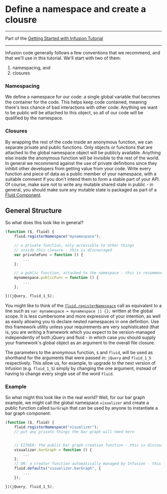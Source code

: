 # Define a namespace and create a clousre #

---
Part of the [Getting Started with Infusion Tutorial](GettingStartedWithInfusion.md)

---

Infusion code generally follows a few conventions that we recommend, and that we'll use in this tutorial. We'll start with two of them:

1. namespacing, and
2. closures

### Namespacing ###

We define a namespace for our code: a single global variable that becomes the container for the code. This helps keep code contained, meaning there's less chance of bad interactions with other code: Anything we want to be public will be attached to this object, so all of our code will be qualified by the namespace.

### Closures ###

By wrapping the rest of the code inside an anonymous function, we can separate private and public functions. Only objects or functions that are attached to the global namespace object will be publicly available. Anything else inside the anonymous function will be invisible to the rest of the world. In general we recommend against the use of private definitions since they inhibit other developers from getting value from your code. Write every function and piece of data as a public member of your namespace, with a suitable comment if you don't intend them to form a stable part of your API. Of course, make sure not to write any mutable shared state in public - in general, you should make sure any mutable state is packaged as part of a [Fluid Component](BasicComponentCreation-LittleComponents.md).

## General Structure ##

So what does this look like in general?

```javascript
(function ($, fluid) {
    fluid.registerNamespace("mynamespace");

    // a private function, only accessible to other things
    // inside this closure - this is discouraged
    var privateFunc = function () {
        ...
    };

    // a public function, attached to the namespace - this is recommended
    mynamespace.publicFunc = function () {
        ...
    };

})(jQuery, fluid_1_5);
```

You might like to think of the [`fluid.registerNamespace`](../fluid.registerNamespace.md) call as equivalent to a line such as `var mynamespace = mynamespace || {};` written at the global scope. It is less cumbersome and more expressive of your intention, as well as easily allowing you to declare nested namespaces in one definition. Use this framework utility unless your requirements are very sophisticated (that is, you are writing a framework which you expect to be version-managed independently of both jQuery and fluid - in which case you should supply your framework's global object as an argument to the overall file closure.

The parameters to the anonymous function, `$` and `fluid`, will be used as shorthand for the arguments that were passed in: `jQuery` and `fluid_1_5` respectively. This allow us, for example, to upgrade to the next version of Infusion (e.g. `fluid_1_5`) simply by changing the one argument, instead of having to change every single use of the word `fluid`.

### Example ###

So what might this look like in the real world? Well, for our bar graph example, we might call the global namespace `visualizer` and create a public function called `barGraph` that can be used by anyone to instantiate a bar graph component:

```javascript
(function ($, fluid) {
    fluid.registerNamespace("visualizer");
    // put any private things the bar graph will need here


    // EITHER: the public bar graph creation function - this is discouraged
    visualizer.barGraph = function () {
        ...
    };
    // OR: a creator function automatically managed by Infusion - this is recommended
    fluid.defaults("visualizer.barGraph", {
        ...
    });

})(jQuery, fluid_1_5);
```

